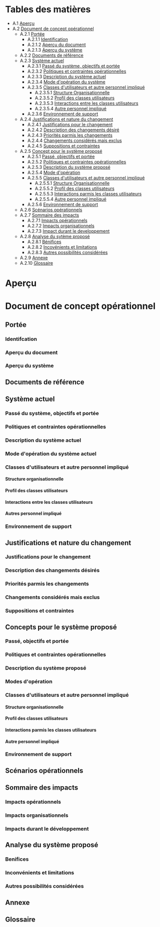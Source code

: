 &nbsp;
# Tables des matières
* A.1 [Aperçu](#Aperçu)  </br>
* A.2 [Document de concept opérationnel](#DocConOpe)  </br>
    * A.2.1 [Portée](#Portée) </br>
        * A.2.1.1 [Identification](#Identification) </br>
        * A.2.1.2 [Aperçu du document](#Aperçu1) </br>
        * A.2.1.3 [Aperçu du système](#Aperçu2) </br>
    * A.2.2 [Documents de référence](#DocRef) </br>
    * A.2.3 [Système actuel](#SysAct) </br>
        * A.2.3.1 [Passé du système, objectifs et portée](#PasObjPor) </br>
        * A.2.3.2 [Politiques et contraintes opérationnelles](#PolConOpe) </br>
        * A.2.3.3 [Description du système actuel](#DesSys) </br>
        * A.2.3.4 [Mode d'opération du système](#ModOpeSys) </br>
        * A.2.3.5 [Classes d'utilisateurs et autre personnel impliqué](#ClasUtil) </br>
            * A.2.3.5.1 [Structure Organisationnelle](#StrOrg) </br>
            * A.2.3.5.2 [Profil des classes utilisateurs ](#ProClaUti) </br>
            * A.2.3.5.3 [Interactions entre les classes utilisateurs](#IntClaUti) </br>
            * A.2.3.5.4 [Autre personnel impliqué](#AutPerImp) </br>
        * A.2.3.6 [Environnement de support](#EnvSup) </br>
    * A.2.4 [Justifications et nature du changement](#JusNatCha) </br>
        * A.2.4.1 [Justifications pour le changement](#JusCha) </br>
        * A.2.4.2 [Description des changements désiré](#DesCha) </br>
        * A.2.4.3 [Priorités parmis les changements](#PriCha) </br>
        * A.2.4.4 [Changements considérés mais exclus](#ChaExc) </br>
        * A.2.4.5 [Suppositions et contraintes](#SupCon) </br>
    * A.2.5 [Concept pour le système proposé](#ConSys) </br>
        * A.2.5.1 [Passé, objectifs et portée](#PasObjPor2) </br>
        * A.2.5.2 [Politiques et contraintes opérationnelles](#PolConOpe2) </br>
        * A.2.5.3 [Description du système proposé](#DesSysPro2) </br>
        * A.2.5.4 [Mode d'opération](#ModOpe2) </br>
        * A.2.5.5 [Classes d'utilisateurs et autre personnel impliqué](#ClasUtil2) </br>
            * A.2.5.5.1 [Structure Organisationnelle](#StrOrg2) </br>
            * A.2.5.5.2 [Profil des classes utilisateurs](#ProClaUti2) </br>
            * A.2.5.5.3 [Interactions parmis les classes utilisateurs](#IntClaUti2) </br>
            * A.2.5.5.4 [Autre personnel impliqué](#AutPerImp2) </br>
        * A.2.5.6 [Environnement de support](#EnvSup2) </br>
    * A.2.6 [Scénarios opérationnels](#SceOpe) </br>
    * A.2.7 [Sommaire des impacts](#SomImp) </br>
        * A.2.7.1 [Impacts opérationnels](#ImpOpe) </br>
        * A.2.7.2 [Impacts organisationnels](#ImpOrg) </br>
        * A.2.7.3 [Impact durant le developpement](#ImpDev) </br>
    * A.2.8 [Analyse du sytème proposé](#AnaSys) </br>
        * A.2.8.1 [Bénifices](#Ben) </br>
        * A.2.8.2 [Incovénients et limitations](#IncLim) </br>
        * A.2.8.3 [Autres possibilités considérées](#AutPosCon) </br>
    * A.2.9 [Annexe](#Ann) </br>
    * A.2.10 [Glossaire](#Glo) </br>

# Aperçu <a name="Aperçu"></a>

# Document de concept opérationnel <a name="DocConOpe"></a>

## Portée <a name="Portée"></a>


### Identifcation <a name="Identification"></a>


### Aperçu du document <a name="Aperçu1"></a>


### Aperçu du système <a name="Aperçu2"></a>


## Documents de référence <a name="DocRef"></a>


## Système actuel <a name="SysAct"></a>


### Passé du système, objectifs et portée <a name="PasObjPor"></a>


### Politiques et contraintes opérationnelles <a name="PolConOpe"></a>


### Description du système actuel <a name="DesSys"></a>


### Mode d'opération du système actuel <a name="ModOpeSys"></a>


### Classes d'utilisateurs et autre personnel impliqué <a name="ClasUtil"></a>


#### Structure organisationnelle <a name="StrOrg"></a>


#### Profil des classes utilisateurs <a name="ProClaUti"></a>


#### Interactions entre les classes utilisateurs <a name="IntClaUti"></a>


#### Autres personnel impliqué <a name="AutPerImp"></a>


### Environnement de support <a name="EnvSup"></a>


## Justifications et nature du changement <a name="JusNatCha"></a>


### Justifications pour le changement <a name="JusCha"></a>


### Description des changements désirés <a name="DesCha"></a>


### Priorités parmis les changements <a name="PriCha"></a>


### Changements considérés mais exclus <a name="ChaExc"></a>


### Suppositions et contraintes <a name="SupCon"></a>


## Concepts pour le système proposé <a name="ConSys"></a>


### Passé, objectifs et portée <a name="PasObjPor2"></a>


### Politiques et contraintes opérationnelles <a name="PolConOpe2"></a>


### Description du système proposé <a name="DesSysPro2"></a>


### Modes d'opération <a name="ModOpe2"></a>


### Classes d'utilisateurs et autre personnel impliqué <a name="ClasUtil2"></a>


#### Structure organisationnelle <a name="StrOrg2"></a>


#### Profil des classes utilisateurs <a name="ProClaUti2"></a>


#### Interactions parmis les classes utilisateurs <a name="IntClaUti2"></a>


#### Autre personnel impliqué <a name="AutPerImp2"></a>


### Environnement de support <a name="EnvSup2"></a>


## Scénarios opérationnels <a name="SceOpe"></a>


## Sommaire des impacts <a name="SomImp"></a>


### Impacts opérationnels <a name="ImpOpe"></a>


### Impacts organisationnels <a name="ImpOrg"></a>


### Impacts durant le développement <a name="ImpDev"></a>


## Analyse du système proposé <a name="AnaSys"></a>


### Benifices <a name="Ben"></a>


### Inconvénients et limitations <a name="IncLim"></a>


### Autres possibilités considérées <a name="AutPosCon"></a>


## Annexe <a name="Ann"></a>


## Glossaire <a name="Glo"></a>





